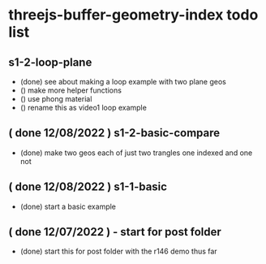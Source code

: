 # threejs-buffer-geometry-index todo list

## s1-2-loop-plane
* (done) see about making a loop example with two plane geos
* () make more helper functions
* () use phong material
* () rename this as video1 loop example

## ( done 12/08/2022 ) s1-2-basic-compare
* (done) make two geos each of just two trangles one indexed and one not

## ( done 12/08/2022 ) s1-1-basic
* (done) start a basic example

## ( done 12/07/2022 ) - start for post folder
* (done) start this for post folder with the r146 demo thus far
